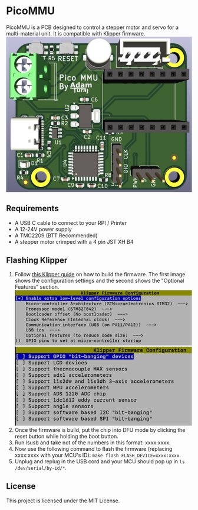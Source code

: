 # PicoMMU

PicoMMU is a PCB designed to control a stepper motor and servo for a multi-material unit. It is compatible with Klipper firmware.
![A 3D render of the PCB](https://raw.githubusercontent.com/AdamTuraj/PicoMMU/refs/heads/main/images/3DView.png)

## Requirements

- A USB C cable to connect to your RPI / Printer
- A 12-24V power supply
- A TMC2209 (BTT Recommended)
- A stepper motor crimped with a 4 pin JST XH B4

## Flashing Klipper

1. Follow [this Klipper guide](https://www.klipper3d.org/Installation.html) on how to build the firmware. The first image shows the configuration settings and the second shows the "Optional Features" section.
  ![The configuration for Klipper. Select STMF042 as the chip, change "Bootloader Offset" to "No Bootloader" and under extra low-level configuration options change "Clock Reference" to "Internal Clock".](https://raw.githubusercontent.com/AdamTuraj/PicoMMU/refs/heads/main/images/klipper_config.png)
  ![The optional features section, should be all off as there is not enough flash memory to support all features.](https://raw.githubusercontent.com/AdamTuraj/PicoMMU/refs/heads/main/images/klipper_config_extra_features.png)
2. Once the firmware is build, put the chip into DFU mode by clicking the reset button while holding the boot button.
3. Run lsusb and take not of the numbers in this format: xxxx:xxxx.
4. Now use the following command to flash the firmware (replacing xxxx:xxxx with your MCU's ID): `make flash FLASH_DEVICE=xxxx:xxxx`.
5. Unplug and replug in the USB cord and your MCU should pop up in `ls /dev/serial/by-id/*`.

## License

This project is licensed under the MIT License.
